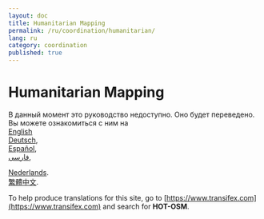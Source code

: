 ```yaml
---
layout: doc
title: Humanitarian Mapping
permalink: /ru/coordination/humanitarian/
lang: ru
category: coordination
published: true
---
```


Humanitarian Mapping
=============================  

В данный момент это руководство недоступно. Оно будет переведено. Вы можете ознакомиться с ним на   
[English](/en/coordination/humanitarian/)    <!--    
[Bahasa Indonesia](/id/coordination/humanitarian/),  
[Catalan](/ca/coordination/humanitarian/)
[Czech](/cs/coordination/humanitarian/), -->  
[Deutsch](/de/coordination/humanitarian/),  
[Español](/es/coordination/humanitarian/),  
[فارسی](/fa/coordination/humanitarian/),  
<!--[Français](/fr/coordination/humanitarian/),  
[Hrvatski](/hr/coordination/humanitarian/),  
[Italiano](/it/coordination/humanitarian/),  
[日本語](/ja/coordination/humanitarian/),<!--
[Myanmar](/my/coordination/humanitarian/),
[Norsk](/nb/coordination/humanitarian/), -->  
[Nederlands](/nl_NL/coordination/humanitarian/).<!--
[Português](/pt/coordination/humanitarian/),  
[Русский](/ru/coordination/humanitarian/),  
[Kiswahili](/sw/coordination/humanitarian/), 
[Slovenian](/sl/coordination/humanitarian/),  
[Shqip](/sq/coordination/humanitarian/),  
[Українська](/uk/coordination/humanitarian/), 
[简体中文](/zh_CN/coordination/humanitarian/).-->  
[繁體中文](/zh_TW/coordination/humanitarian/).

To help produce translations for this site, go to [https://www.transifex.com](https://www.transifex.com) and search for **HOT-OSM**.
